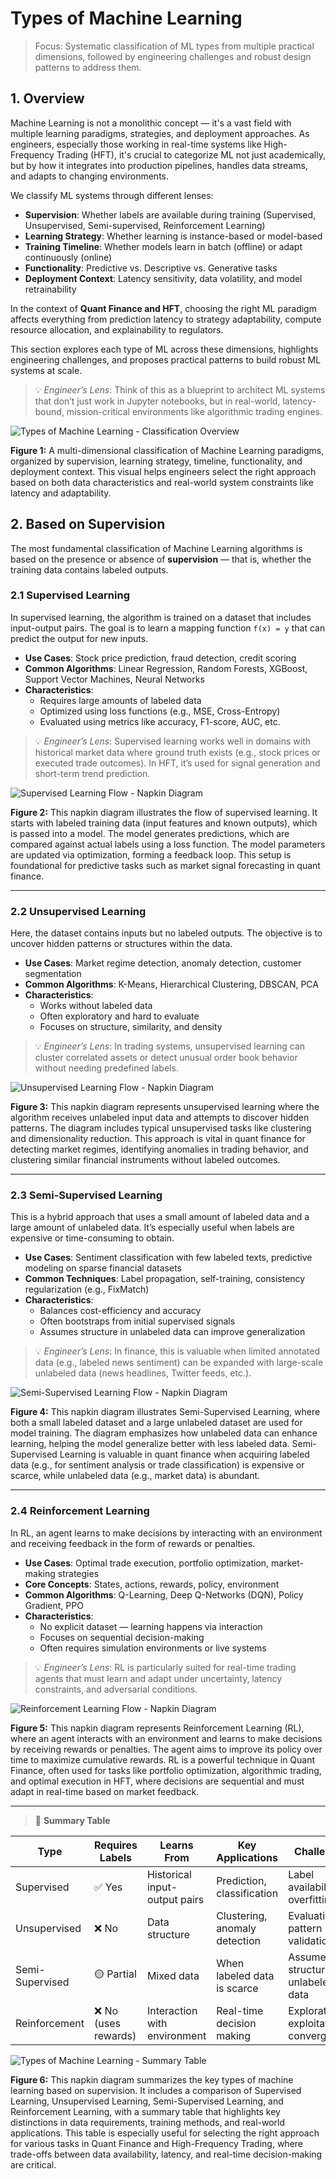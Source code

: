 # Types of Machine Learning 

> Focus: Systematic classification of ML types from multiple practical dimensions, followed by engineering challenges and robust design patterns to address them.

## 1. Overview

Machine Learning is not a monolithic concept — it's a vast field with multiple learning paradigms, strategies, and deployment approaches. As engineers, especially those working in real-time systems like High-Frequency Trading (HFT), it's crucial to categorize ML not just academically, but by how it integrates into production pipelines, handles data streams, and adapts to changing environments.

We classify ML systems through different lenses:

- **Supervision**: Whether labels are available during training (Supervised, Unsupervised, Semi-supervised, Reinforcement Learning)
- **Learning Strategy**: Whether learning is instance-based or model-based
- **Training Timeline**: Whether models learn in batch (offline) or adapt continuously (online)
- **Functionality**: Predictive vs. Descriptive vs. Generative tasks
- **Deployment Context**: Latency sensitivity, data volatility, and model retrainability

In the context of **Quant Finance and HFT**, choosing the right ML paradigm affects everything from prediction latency to strategy adaptability, compute resource allocation, and explainability to regulators.

This section explores each type of ML across these dimensions, highlights engineering challenges, and proposes practical patterns to build robust ML systems at scale.

>  💡 *Engineer’s Lens*: Think of this as a blueprint to architect ML systems that don’t just work in Jupyter notebooks, but in real-world, latency-bound, mission-critical environments like algorithmic trading engines.

<img src="/0_Intro_To_ML/Images/image11.png" alt="Types of Machine Learning - Classification Overview" />
<p><strong>Figure 1:</strong> A multi-dimensional classification of Machine Learning paradigms, organized by supervision, learning strategy, timeline, functionality, and deployment context. This visual helps engineers select the right approach based on both data characteristics and real-world system constraints like latency and adaptability.</p>


## 2. Based on Supervision

The most fundamental classification of Machine Learning algorithms is based on the presence or absence of **supervision** — that is, whether the training data contains labeled outputs.

### 2.1 Supervised Learning

In supervised learning, the algorithm is trained on a dataset that includes input-output pairs. The goal is to learn a mapping function `f(x) = y` that can predict the output for new inputs.

- **Use Cases**: Stock price prediction, fraud detection, credit scoring
- **Common Algorithms**: Linear Regression, Random Forests, XGBoost, Support Vector Machines, Neural Networks
- **Characteristics**:
  - Requires large amounts of labeled data
  - Optimized using loss functions (e.g., MSE, Cross-Entropy)
  - Evaluated using metrics like accuracy, F1-score, AUC, etc.

> 💡 *Engineer’s Lens*: Supervised learning works well in domains with historical market data where ground truth exists (e.g., stock prices or executed trade outcomes). In HFT, it’s used for signal generation and short-term trend prediction.


<img src="/0_Intro_To_ML/Images/image12.png" alt="Supervised Learning Flow - Napkin Diagram" />

<p><strong>Figure 2:</strong> This napkin diagram illustrates the flow of supervised learning. It starts with labeled training data (input features and known outputs), which is passed into a model. The model generates predictions, which are compared against actual labels using a loss function. The model parameters are updated via optimization, forming a feedback loop. This setup is foundational for predictive tasks such as market signal forecasting in quant finance.</p>

---

### 2.2 Unsupervised Learning

Here, the dataset contains inputs but no labeled outputs. The objective is to uncover hidden patterns or structures within the data.

- **Use Cases**: Market regime detection, anomaly detection, customer segmentation
- **Common Algorithms**: K-Means, Hierarchical Clustering, DBSCAN, PCA
- **Characteristics**:
  - Works without labeled data
  - Often exploratory and hard to evaluate
  - Focuses on structure, similarity, and density

> 💡 *Engineer’s Lens*: In trading systems, unsupervised learning can cluster correlated assets or detect unusual order book behavior without needing predefined labels.

<img src="/0_Intro_To_ML/Images/image13.png" alt="Unsupervised Learning Flow - Napkin Diagram" />

<p><strong>Figure 3:</strong> This napkin diagram represents unsupervised learning where the algorithm receives unlabeled input data and attempts to discover hidden patterns. The diagram includes typical unsupervised tasks like clustering and dimensionality reduction. This approach is vital in quant finance for detecting market regimes, identifying anomalies in trading behavior, and clustering similar financial instruments without labeled outcomes.</p>

---

### 2.3 Semi-Supervised Learning

This is a hybrid approach that uses a small amount of labeled data and a large amount of unlabeled data. It’s especially useful when labels are expensive or time-consuming to obtain.

- **Use Cases**: Sentiment classification with few labeled texts, predictive modeling on sparse financial datasets
- **Common Techniques**: Label propagation, self-training, consistency regularization (e.g., FixMatch)
- **Characteristics**:
  - Balances cost-efficiency and accuracy
  - Often bootstraps from initial supervised signals
  - Assumes structure in unlabeled data can improve generalization

> 💡 *Engineer’s Lens*: In finance, this is valuable when limited annotated data (e.g., labeled news sentiment) can be expanded with large-scale unlabeled data (news headlines, Twitter feeds, etc.).

<img src="/0_Intro_To_ML/Images/image14.png" alt="Semi-Supervised Learning Flow - Napkin Diagram" />

<p><strong>Figure 4:</strong> This napkin diagram illustrates Semi-Supervised Learning, where both a small labeled dataset and a large unlabeled dataset are used for model training. The diagram emphasizes how unlabeled data can enhance learning, helping the model generalize better with less labeled data. Semi-Supervised Learning is valuable in quant finance when acquiring labeled data (e.g., for sentiment analysis or trade classification) is expensive or scarce, while unlabeled data (e.g., market data) is abundant.</p>

---

### 2.4 Reinforcement Learning

In RL, an agent learns to make decisions by interacting with an environment and receiving feedback in the form of rewards or penalties.

- **Use Cases**: Optimal trade execution, portfolio optimization, market-making strategies
- **Core Concepts**: States, actions, rewards, policy, environment
- **Common Algorithms**: Q-Learning, Deep Q-Networks (DQN), Policy Gradient, PPO
- **Characteristics**:
  - No explicit dataset — learning happens via interaction
  - Focuses on sequential decision-making
  - Often requires simulation environments or live systems

> 💡 *Engineer’s Lens*: RL is particularly suited for real-time trading agents that must learn and adapt under uncertainty, latency constraints, and adversarial conditions.

<img src="/0_Intro_To_ML/Images/image15.png" alt="Reinforcement Learning Flow - Napkin Diagram" />
<p><strong>Figure 5:</strong> This napkin diagram represents Reinforcement Learning (RL), where an agent interacts with an environment and learns to make decisions by receiving rewards or penalties. The agent aims to improve its policy over time to maximize cumulative rewards. RL is a powerful technique in Quant Finance, often used for tasks like portfolio optimization, algorithmic trading, and optimal execution in HFT, where decisions are sequential and must adapt in real-time based on market feedback.</p>

---

> 📌 **Summary Table**

| Type                | Requires Labels      | Learns From                   | Key Applications              | Challenge                               |
|---------------------|----------------------|-------------------------------|-------------------------------|-----------------------------------------|
| Supervised          | ✅ Yes               | Historical input-output pairs | Prediction, classification    | Label availability, overfitting          |
| Unsupervised        | ❌ No                | Data structure                | Clustering, anomaly detection | Evaluation, pattern validation           |
| Semi-Supervised     | 🟡 Partial           | Mixed data                    | When labeled data is scarce   | Assumes structure in unlabeled data      |
| Reinforcement       | ❌ No (uses rewards) | Interaction with environment  | Real-time decision making     | Exploration-exploitation, convergence    |


<img src="/0_Intro_To_ML/Images/image16.png" alt="Types of Machine Learning - Summary Table" />

<p><strong>Figure 6:</strong> This napkin diagram summarizes the key types of machine learning based on supervision. It includes a comparison of Supervised Learning, Unsupervised Learning, Semi-Supervised Learning, and Reinforcement Learning, with a summary table that highlights key distinctions in data requirements, training methods, and real-world applications. This table is especially useful for selecting the right approach for various tasks in Quant Finance and High-Frequency Trading, where trade-offs between data availability, latency, and real-time decision-making are critical.</p>